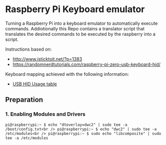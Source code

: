 # Raspberry Pi Keyboard emulator
Turning a Raspberry Pi into a keyboard emulator to automatically execute commands.
Addiotionally this Repo contains a translator script that translates the desired commands to be executed by the raspberry into a script.


Instructions based on:
- http://www.isticktoit.net/?p=1383
- https://randomnerdtutorials.com/raspberry-pi-zero-usb-keyboard-hid/

Keyboard mapping achieved with the following information:
- [USB HID Usage table](https://www.usb.org/sites/default/files/documents/hut1_12v2.pdf)

## Preparation
### 1. Enabling Modules and Drivers
`pi@raspberrypi:~ $ echo "dtoverlay=dwc2" | sudo tee -a /boot/config.txt<br />
pi@raspberrypi:~ $ echo "dwc2" | sudo tee -a /etc/modules<br />
pi@raspberrypi:~ $ sudo echo "libcomposite" | sudo tee -a /etc/modules`
